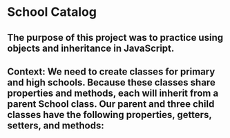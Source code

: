 # School Catalog

## The purpose of this project was to practice using objects and inheritance in JavaScript. 

## Context: We need to create classes for primary and high schools. Because these classes share properties and methods, each will inherit from a parent School class. Our parent and three child classes have the following properties, getters, setters, and methods:
